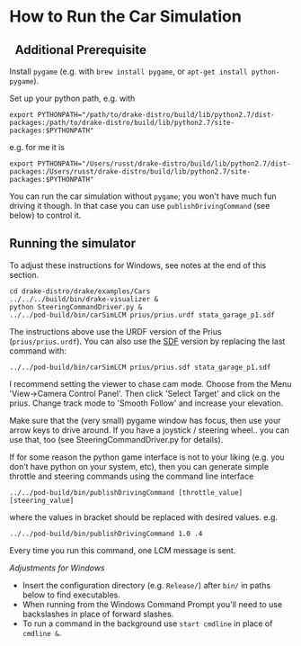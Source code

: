 How to Run the Car Simulation
=============================
 
Additional Prerequisite
-----------------------

Install `pygame` (e.g. with `brew install pygame`, or
`apt-get install python-pygame`).

Set up your python path, e.g. with

```
export PYTHONPATH="/path/to/drake-distro/build/lib/python2.7/dist-packages:/path/to/drake-distro/build/lib/python2.7/site-packages:$PYTHONPATH"
```
e.g. for me it is

```
export PYTHONPATH="/Users/russt/drake-distro/build/lib/python2.7/dist-packages:/Users/russt/drake-distro/build/lib/python2.7/site-packages:$PYTHONPATH"
```

You can run the car simulation without `pygame`; you won't have much fun driving
it though. In that case you can use `publishDrivingCommand` (see below) to
control it.


Running the simulator
---------------------
To adjust these instructions for Windows, see notes at the end of this section.

```
cd drake-distro/drake/examples/Cars
../../../build/bin/drake-visualizer &
python SteeringCommandDriver.py &
../../pod-build/bin/carSimLCM prius/prius.urdf stata_garage_p1.sdf
```

The instructions above use the URDF version of the Prius (`prius/prius.urdf`).
You can also use the [SDF](http://sdformat.org/) version by replacing the last
command with:

```
../../pod-build/bin/carSimLCM prius/prius.sdf stata_garage_p1.sdf
```

I recommend setting the viewer to chase cam mode.  Choose from the Menu
'View->Camera Control Panel'. Then click 'Select Target' and click on the prius.
Change track mode to 'Smooth Follow' and increase your elevation.

Make sure that the (very small) pygame window has focus, then use your arrow
keys to drive around. If you have a joystick / steering wheel.. you can use
that, too (see SteeringCommandDriver.py for details).

If for some reason the python game interface is not to your liking (e.g. you
don’t have python on your system, etc), then you can generate simple throttle
and steering commands using the command line interface

```
../../pod-build/bin/publishDrivingCommand [throttle_value] [steering_value]
```
where the values in bracket should be replaced with desired values.  e.g.

```
../../pod-build/bin/publishDrivingCommand 1.0 .4
```
Every time you run this command, one LCM message is sent.

*Adjustments for Windows*
- Insert the configuration directory (e.g. `Release/`) after `bin/` in paths
below to find executables.
- When running from the Windows Command Prompt you'll need to use backslashes in
place of forward slashes.
- To run a command in the background use `start cmdline` in place of
`cmdline &`.
